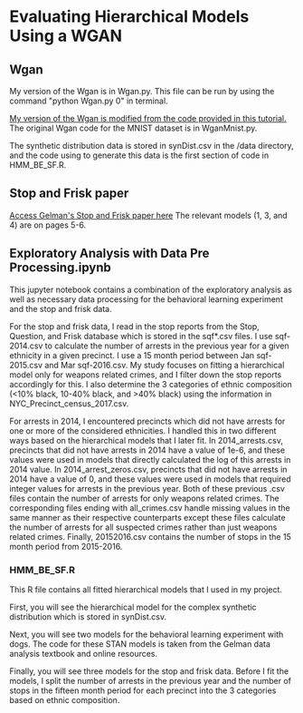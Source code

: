 # Evaluating Hierarchical Models Using a WGAN

## Wgan
My version of the Wgan is in Wgan.py. This file can be run by using the command "python Wgan.py 0" in terminal.   

[My version of the Wgan is modified from the code provided in this tutorial.](https://machinelearningmastery.com/how-to-code-a-wasserstein-generative-adversarial-network-wgan-from-scratch/)
The original Wgan code for the MNIST dataset is in WganMnist.py.

The synthetic distribution data is stored in synDist.csv in the /data directory, and the code using to generate this data is the first section of code in HMM_BE_SF.R. 

## Stop and Frisk paper
[Access Gelman's Stop and Frisk paper here](http://www.stat.columbia.edu/~gelman/research/published/frisk9.pdf)
The relevant models (1, 3, and 4) are on pages 5-6.

## Exploratory Analysis with Data Pre Processing.ipynb

This jupyter notebook contains a combination of the exploratory analysis as well
as necessary data processing for the behavioral learning experiment and the
stop and frisk data.

For the stop and frisk data, I read in the stop reports from the Stop, Question,
and Frisk database which is stored in the sqf*.csv files. I use sqf-2014.csv
to calculate the number of arrests in the previous year for a given ethnicity
in a given precinct. I use a 15 month period between Jan sqf-2015.csv and
Mar sqf-2016.csv. My study focuses on fitting a hierarchical model only for
weapons related crimes, and I filter down the stop reports accordingly for this.
I also determine the 3 categories of ethnic composition (<10% black, 10-40% black,
and >40% black) using the information in NYC_Precinct_census_2017.csv.

For arrests in 2014, I encountered precincts which did not have arrests
for one or more of the considered ethnicities. I handled this in two different
ways based on the hierarchical models that I later fit. In 2014_arrests.csv,
precincts that did not have arrests in 2014 have a value of 1e-6, and these values
were used in models that directly calculated the log of this arrests in 2014 value. In
2014_arrest_zeros.csv, precincts that did not have arrests in 2014 have a value
of 0, and these values were used in models that required integer values for
arrests in the previous year. Both of these previous .csv files contain the number
of arrests for only weapons related crimes. The corresponding files ending with
all_crimes.csv handle missing values in the same manner as their respective counterparts
except these files calculate the number of arrests for all suspected crimes rather
than just weapons related crimes. Finally, 20152016.csv contains the number of stops
in the 15 month period from 2015-2016.

### HMM_BE_SF.R
This R file contains all fitted hierarchical models that I used in my project.

First, you will see the hierarchical model for the complex synthetic
distribution which is stored in synDist.csv.

Next, you will see two models for the behavioral learning experiment with dogs.
The code for these STAN models is taken from the Gelman data analysis textbook
and online resources.

Finally, you will see three models for the stop and frisk data. Before I fit
the models, I split the number of arrests in the previous year and the number of
stops in the fifteen month period for each precinct into the 3 categories
based on ethnic composition.    
